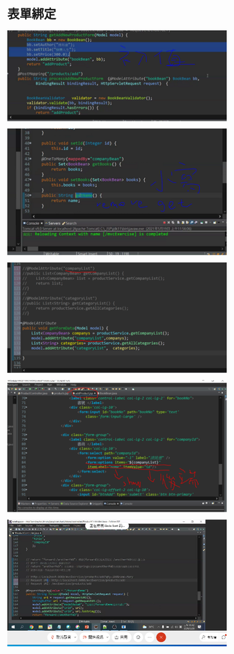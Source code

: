 # 表單綁定

![](.gitbook/assets/image%20%28147%29.png)

![](.gitbook/assets/image%20%28148%29.png)

![](.gitbook/assets/image%20%28149%29.png)

![](.gitbook/assets/image%20%28150%29.png)

![](.gitbook/assets/image%20%28151%29.png)

